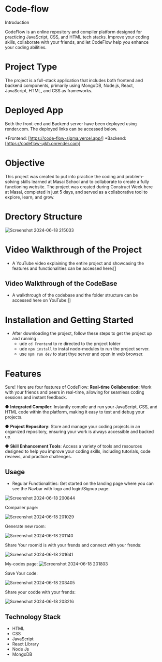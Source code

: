 # Code-flow

Introduction

CodeFlow is an online repository and compiler platform designed for practicing JavaScript, CSS, and HTML tech stacks. Improve your coding skills, collaborate with your friends, and let CodeFlow help you enhance your coding abilities.


# Project Type

The project is a full-stack application that includes both frontend and backend components, primarily using MongoDB, Node.js, React, JavaScript, HTML, and CSS as frameworks.


# Deployed App

Both the front-end and Backend server have been deployed using render.com. The deployed links can be accessed below.

*Frontend: [https://code-flow-sigma.vercel.app/] *Backend: [https://codeflow-ujkh.onrender.com]


# Objective

This project was created to put into practice the coding and problem-solving skills learned at Masai School and to collaborate to create a fully functioning website. The project was created during Construct Week here at Masai, completed in just 5 days, and served as a collaborative tool to explore, learn, and grow.



# Drectory Structure

 ![Screenshot 2024-06-18 215033](https://github.com/babureddyg2308/CodeFlow/assets/158761114/c084230b-af2f-4b55-86da-0a1cffbfb403)

# Video Walkthrough of the Project

- A YouTube video explaining the entire project and showcasing the features and functionalities can be accessed here:[]

## Video Walkthrough of the CodeBase


- A walkthrough of the codebase and the folder structure can be accessed here on YouTube:[]



# Installation and Getting Started

+ After downloading the project, follow these steps to get the project up and running :
    - ude `cd Frontend` to re directed to the project folder
    - ude `npm install` to instal node-modules to run the project server.
    - use `npm run dev` to start thye server and open in web browser.



#  Features


Sure! Here are four features of CodeFlow:
**Real-time Collaboration**: Work with your friends and peers in real-time, allowing for seamless coding sessions and instant feedback.

●  **Integrated Compiler**: Instantly compile and run your JavaScript, CSS, and HTML code within the platform, making it easy to test and debug your projects.

● **Project Repository**: Store and manage your coding projects in an organized repository, ensuring your work is always accessible and backed up.

● **Skill Enhancement Tools**: Access a variety of tools and resources designed to help you improve your coding skills, including tutorials, code reviews, and practice challenges.

## Usage

+ Regular Functionalities:
   Get started on the landing page where you can see the Navbar with logo and login/Signup page.
 
![Screenshot 2024-06-18 200844](https://github.com/babureddyg2308/CodeFlow/assets/158761114/b5ae7003-fb7c-44b7-83d5-a14723cbbb60)

Compailer page:

![Screenshot 2024-06-18 201029](https://github.com/babureddyg2308/CodeFlow/assets/158761114/4185ad7d-328b-46f1-a8e1-2152d89acd58)

Generate new room:


![Screenshot 2024-06-18 201140](https://github.com/babureddyg2308/CodeFlow/assets/158761114/c478991d-311b-4799-9809-f2b9e9d8c193)


Share Your roomid is with your frends  and connect with your frends:


![Screenshot 2024-06-18 201641](https://github.com/babureddyg2308/CodeFlow/assets/158761114/6f9bc50f-94f5-48a7-a6c2-50f7e9ccbd8a)


My-codes page:
![Screenshot 2024-06-18 201803](https://github.com/babureddyg2308/CodeFlow/assets/158761114/03dfe03f-ca5a-4ab1-aaeb-b6370f3e7959)


Save Your code:

![Screenshot 2024-06-18 203405](https://github.com/babureddyg2308/CodeFlow/assets/158761114/3d8a5e58-adc7-401a-96b0-deec31fb8e4b)


Share your codde with your frends:

![Screenshot 2024-06-18 203216](https://github.com/babureddyg2308/CodeFlow/assets/158761114/ac227b42-cb8d-44f5-be90-1d63c80fd238)




## Technology Stack

- HTML
- CSS
- JavaScript
- React Library
- Node Js
- MongoDB

